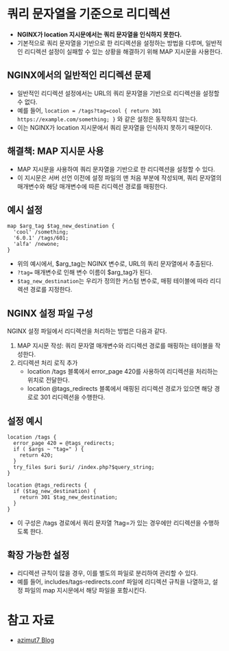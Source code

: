 # 쿼리 문자열을 기준으로 리디렉션
* **NGINX가 location 지시문에서는 쿼리 문자열을 인식하지 못한다.**
* 기본적으로 쿼리 문자열을 기반으로 한 리디렉션을 설정하는 방법을 다루며, 일반적인 리디렉션 설정이 실패할 수 있는 상황을 해결하기 위해 MAP 지시문을 사용한다.

## NGINX에서의 일반적인 리디렉션 문제
* 일반적인 리디렉션 설정에서는 URL의 쿼리 문자열을 기반으로 리디렉션을 설정할 수 없다. 
* 예를 들어, `location = /tags?tag=cool { return 301 https://example.com/something; }` 와 같은 설정은 동작하지 않는다. 
* 이는 NGINX가 location 지시문에서 쿼리 문자열을 인식하지 못하기 때문이다.

## 해결책: MAP 지시문 사용
* MAP 지시문을 사용하여 쿼리 문자열을 기반으로 한 리디렉션을 설정할 수 있다. 
* 이 지시문은 서버 선언 이전에 설정 파일의 맨 처음 부분에 작성되며, 쿼리 문자열의 매개변수와 해당 매개변수에 따른 리디렉션 경로를 매핑한다.

## 예시 설정
```nginx
map $arg_tag $tag_new_destination {
  'cool' /something;
  '6.0.1' /tags/601;
  'alfa' /newone;
}
```

* 위의 예시에서, $arg_tag는 NGINX 변수로, URL의 쿼리 문자열에서 추출된다. 
* `?tag=` 매개변수로 인해 변수 이름이 $arg_tag가 된다. 
* `$tag_new_destination`는 우리가 정의한 커스텀 변수로, 매핑 테이블에 따라 리디렉션 경로를 지정한다.

## NGINX 설정 파일 구성
NGINX 설정 파일에서 리디렉션을 처리하는 방법은 다음과 같다.

1. MAP 지시문 작성: 쿼리 문자열 매개변수와 리디렉션 경로를 매핑하는 테이블을 작성한다.
2. 리디렉션 처리 로직 추가
    * location /tags 블록에서 error_page 420를 사용하여 리디렉션을 처리하는 위치로 전달한다.
    * location @tags_redirects 블록에서 매핑된 리디렉션 경로가 있으면 해당 경로로 301 리디렉션을 수행한다.

## 설정 예시
```nginx
location /tags {
  error_page 420 = @tags_redirects;
  if ( $args ~ "tag=" ) {
    return 420;
  }
  try_files $uri $uri/ /index.php?$query_string;
}

location @tags_redirects {
  if ($tag_new_destination) {
    return 301 $tag_new_destination;
  }
}
```

* 이 구성은 /tags 경로에서 쿼리 문자열 ?tag=가 있는 경우에만 리디렉션을 수행하도록 한다.

## 확장 가능한 설정
* 리디렉션 규칙이 많을 경우, 이를 별도의 파일로 분리하여 관리할 수 있다. 
* 예를 들어, includes/tags-redirects.conf 파일에 리디렉션 규칙을 나열하고, 설정 파일의 map 지시문에서 해당 파일을 포함시킨다.

# 참고 자료
* [azimut7 Blog](https://azimut7.com/blog/nginx-redirect-map)